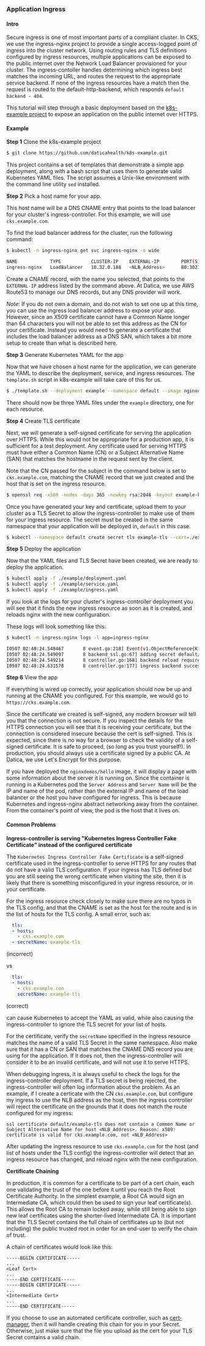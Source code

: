 ### Application Ingress

#### Intro
Secure ingress is one of most important parts of a compliant cluster. In CKS, we use the ingress-nginx project to provide a single access-logged point of ingress into the cluster network. Using routing rules and TLS definitions configured by ingress resources, multiple applications can be exposed to the public internet over the Network Load Balancer provisioned for your cluster. The ingress-contoller handles determining which ingress best matches the incoming URL, and routes the request to the appropriate service backend. If none of the ingress resources have a match then the request is routed to the default-http-backend, which responds `default backend - 404`.

This tutorial will step through a basic deployment based on the [k8s-example project](https://github.com/daticahealth/k8s-example) to expose an application on the public internet over HTTPS.

#### Example

**Step 1**
Clone the k8s-example project

```sh
$ git clone https://github.com/daticahealth/k8s-example.git
```

This project contains a set of templates that demonstrate a simple app deployment, along with a bash script that uses them to generate valid Kubernetes YAML files. The script assumes a Unix-like environment with the command line utility `sed` installed.

**Step 2**
Pick a host name for your app.

This host name will be a DNS CNAME entry that points to the load balancer for your cluster's ingress-controller. For this example, we will use `cks.example.com`.

To find the load balancer address for the cluster, run the following command:

```sh
$ kubectl -n ingress-nginx get svc ingress-nginx -o wide

NAME            TYPE           CLUSTER-IP    EXTERNAL-IP        PORT(S)                      AGE     SELECTOR
ingress-nginx   LoadBalancer   10.32.0.188   <NLB_Address>      80:30236/TCP,443:31494/TCP   18d     app=ingress-nginx
```

Create a CNAME record, with the name you selected, that points to the `EXTERNAL-IP` address listed by the command above. At Datica, we use AWS Route53 to manage our DNS records, but any DNS provider will work.

_Note_: If you do not own a domain, and do not wish to set one up at this time, you can use the ingress load balancer address to expose your app. However, since an X509 certificate cannot have a Common Name longer than 64 characters you will not be able to set this address as the CN for your certificate. Instead you would need to generate a certificate that includes the load balancer address as a DNS SAN, which takes a bit more setup to create than what is described here.

**Step 3**
Generate Kubernetes YAML for the app

Now that we have chosen a host name for the application, we can generate the YAML to describe the deployment, service, and ingress resources. The `template.sh` script in k8s-example will take care of this for us.

```sh
$ ./template.sh --deployment example --namespace default --image nginxdemos/hello --port 1234 --hostname cks.example.com
```

There should now be three YAML files under the `example` directory, one for each resource.

**Step 4**
Create TLS certificate

Next, we will generate a self-signed certificate for serving the application over HTTPS. While this would not be appropriate for a production app, it is sufficient for a test deployment. Any certificate used for serving HTTPS must have either a Common Name (CN) or a Subject Alternative Name (SAN) that matches the hostname in the request sent by the client.

Note that the CN passed for the subject in the command below is set to `cks.example.com`, matching the CNAME record that we just created and the host that is set on the ingress resource.

```sh
$ openssl req -x509 -nodes -days 365 -newkey rsa:2048 -keyout example-key.pem -out example-cert.pem -subj "/CN=cks.example.com/O=datica-example"
```

Once you have generated your key and certificate, upload them to your cluster as a TLS Secret to allow the ingress-controller to make use of them for your ingress resource. The secret must be created in the same namespace that your application will be deployed in, `default` in this case.

```sh
$ kubectl --namespace default create secret tls example-tls --cert=./example-cert.pem --key=./example-key.pem
```

**Step 5**
Deploy the application

Now that the YAML files and TLS Secret have been created, we are ready to deploy the application.

```sh
$ kubectl apply -f ./example/deployment.yaml
$ kubectl apply -f ./example/service.yaml
$ kubectl apply -f ./example/ingress.yaml
```

If you look at the logs for your cluster's ingress-controller deployment you will see that it finds the new ingress resource as soon as it is created, and reloads nginx with the new configuration.

These logs will look something like this:

```sh
$ kubectl -n ingress-nginx logs -l app=ingress-nginx

I0507 02:48:24.548467       8 event.go:218] Event(v1.ObjectReference{Kind:"Ingress", Namespace:"default", Name:"example", UID:"9554489c-7072-11e9-be3e-02d978fa86a2", APIVersion:"extensions", ResourceVersion:"3362903", FieldPath:""}): type: 'Normal' reason: 'CREATE' Ingress default/example
I0507 02:48:24.549097       8 backend_ssl.go:67] adding secret default/example-tls to the local store
I0507 02:48:24.549214       8 controller.go:168] backend reload required
I0507 02:48:24.631578       8 controller.go:177] ingress backend successfully reloaded...
```

**Step 6**
View the app

If everything is wired up correctly, your application should now be up and running at the CNAME you configured. For this example, we would go to `https://cks.example.com`.

Since the certificate we created is self-signed, any modern browser will tell you that the connection is not secure. If you inspect the details for the HTTPS connection you will see that it is receiving your certificate, but the connection is considered insecure because the cert is self-signed. This is expected, since there is no way for a browser to check the validity of a self-signed certificate. It is safe to proceed, (so long as you trust yourself!). In production, you should always use a certificate signed by a public CA. At Datica, we use Let's Encrypt for this purpose.

If you have deployed the `nginxdemos/hello` image, it will display a page with some information about the server it is running on. Since the container is running in a Kubernetes pod the `Server Address` and `Server Name` will be the IP and name of the pod, rather than the external IP and name of the load balancer or the host you have configured for ingress. This is because Kubernetes and ingress-nginx abstract networking away from the container. From the container's point of view, the pod is the host that it lives on.

#### Common Problems

**Ingress-controller is serving "Kubernetes Ingress Controller Fake Certificate" instead of the configured certificate**

The `Kubernetes Ingress Controller Fake Certificate` is a self-signed certificate used in the ingress-controller to serve HTTPS for any routes that do not have a valid TLS configuration. If your ingress has TLS defined but you are still seeing the wrong certificate when visiting the site, then it is likely that there is something misconfigured in your ingress resource, or in your certificate.

For the ingress resource check closely to make sure there are no typos in the TLS config, and that the CNAME is set as the host for the route and is in the list of hosts for the TLS config. A small error, such as:

```yaml
  tls:
  - hosts:
    - cks.example.com
  - secretName: example-tls
```
(incorrect)

vs

```yaml
  tls:
  - hosts:
    - cks.example.com
    secretName: example-tls
```
(correct)

can cause Kubernetes to accept the YAML as valid, while also causing the ingress-controller to ignore the TLS secret for your list of hosts.

For the certificate, verify the `secretName` specified in the ingress resource matches the name of a valid TLS Secret in the same namespace. Also make sure that it has a CN or SAN that matches the CNAME DNS record you are using for the application. If it does not, then the ingress-controller will consider it to be an invalid certificate, and will not use it to serve HTTPS.

When debugging ingress, it is always useful to check the logs for the ingress-controller deployment. If a TLS secret is being rejected, the ingress-controller will often log information about the problem. As an example, if I create a certicate with the CN `cks.example.com`, but configure my ingress to use the NLB address as the host, then the ingress controller will reject the certificate on the grounds that it does not match the route configured for my ingress:

```
ssl certificate default/example-tls does not contain a Common Name or Subject Alternative Name for host <NLB_Address>. Reason: x509: certificate is valid for cks.example.com, not <NLB_Address>
```

After updating the ingress resource to use `cks.example.com` for the host (and list of hosts under the TLS config) the ingress-controller will detect that an ingress resource has changed, and reload nginx with the new configuration.

**Certificate Chaining**

In production, it is common for a certificate to be part of a cert chain, each one validating the trust of the one before it until you reach the Root Certificate Authority. In the simplest example, a Root CA would sign an Intermediate CA, which could then be used to sign your leaf certificate(s). This allows the Root CA to remain locked away, while still being able to sign new leaf certificates using the shorter-lived Intermediate CA. It is important that the TLS Secret contains the full chain of certificates up to (but not including) the public trusted root in order for an end-user to verify the chain of trust.

A chain of certificates would look like this:

```
-----BEGIN CERTIFICATE-----
...
<Leaf Cert>
...
-----END CERTIFICATE-----
-----BEGIN CERTIFICATE-----
...
<Intermediate Cert>
...
-----END CERTIFICATE-----
```

If you choose to use an automated certificate controller, such as [cert-manager](https://docs.cert-manager.io/en/latest/), then it will handle creating this chain for you in your Secret. Otherwise, just make sure that the file you upload as the cert for your TLS Secret contains a valid chain.